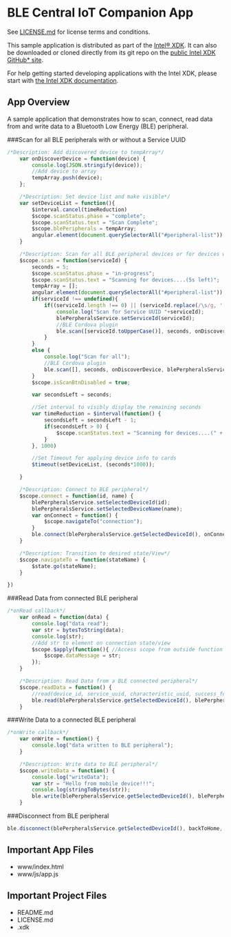 BLE Central IoT Companion App
=============================
See [LICENSE.md](LICENSE.md) for license terms and conditions.

This sample application is distributed as part of the
[Intel® XDK](http://xdk.intel.com). It can also be downloaded
or cloned directly from its git repo on the
[public Intel XDK GitHub\* site](https://github.com/gomobile).

For help getting started developing applications with the
Intel XDK, please start with
[the Intel XDK documentation](https://software.intel.com/en-us/xdk/docs).

App Overview
------------
A sample application that demonstrates how to scan, connect, read data from
and write data to a Bluetooth Low Energy (BLE) peripheral.

###Scan for all BLE peripherals with or without a Service UUID
```javascript
/*Description: Add discovered device to tempArray*/
	var onDiscoverDevice = function(device) {
	    console.log(JSON.stringify(device));
	 	//Add device to array
	 	tempArray.push(device);
	};

	/*Description: Set device list and make visible*/
	var setDeviceList = function(){
		$interval.cancel(timeReduction)
		$scope.scanStatus.phase = "complete";
		$scope.scanStatus.text = "Scan Complete";
		$scope.blePeripherals = tempArray;
		angular.element(document.querySelectorAll("#peripheral-list")).removeClass("hidden");
	}

	/*Description: Scan for all BLE peripheral devices or for devices with a specific service UUID*/
	$scope.scan = function(serviceId) {
		seconds = 5;
		$scope.scanStatus.phase = "in-progress";
		$scope.scanStatus.text = "Scanning for devices....(5s left)";
		tempArray = [];
		angular.element(document.querySelectorAll("#peripheral-list")).addClass("hidden");
		if(serviceId !== undefined){
			if((serviceId.length !== 0) || (serviceId.replace(/\s/g, '').length)) { //Not spaces or empty
				console.log("Scan for Service UUID "+serviceId);
				blePerpheralsService.setServiceId(serviceId);
				//BLE Cordova plugin
				ble.scan([serviceId.toUpperCase()], seconds, onDiscoverDevice, blePerpheralsService.onError);
			}
		}
		else {
			console.log("Scan for all");
			//BLE Cordova plugin
			ble.scan([], seconds, onDiscoverDevice, blePerpheralsService.onError);
		}
		$scope.isScanBtnDisabled = true;

		var secondsLeft = seconds;

		//Set interval to visibly display the remaining seconds
		var timeReduction = $interval(function() {
			secondsLeft = secondsLeft - 1;
			if(secondsLeft > 0) {
				$scope.scanStatus.text = "Scanning for devices....(" + secondsLeft + "s left)";
			}
		}, 1000)

		//Set Timeout for applying device info to cards
		$timeout(setDeviceList, (seconds*1000));

	}

	/*Description: Connect to BLE peripheral*/
	$scope.connect = function(id, name) {
		blePerpheralsService.setSelectedDeviceId(id);
		blePerpheralsService.setSelectedDeviceName(name);
		var onConnect = function() {
			$scope.navigateTo("connection");
		}
		ble.connect(blePerpheralsService.getSelectedDeviceId(), onConnect, blePerpheralsService.onError);
	}

	/*Description: Transition to desired state/View*/
	$scope.navigateTo = function(stateName) {
		$state.go(stateName);
	}

})
```

###Read Data from connected BLE peripheral
```javascript
/*onRead callback*/
	var onRead = function(data) {
		console.log("data read");
        var str = bytesToString(data);
        console.log(str);
        //Add str to element on connection state/view
        $scope.$apply(function(){ //Access scope from outside function
        	$scope.dataMessage = str;
        });
	}

	/*Description: Read Data from a BLE connected peripheral*/
	$scope.readData = function() {
        //read(device_id, service_uuid, characteristic_uuid, success_function, failure_function)
        ble.read(blePerpheralsService.getSelectedDeviceId(), blePerpheralsService.getServiceId(), blePerpheralsService.getCharacteristicId(), onRead, blePerpheralsService.onError);
    }
```
###Write Data to a connected BLE peripheral
```javascript
/*onWrite callback*/
	var onWrite = function() {
	    console.log("data written to BLE peripheral");
	}

    /*Description: Write data to BLE peripheral*/
    $scope.writeData = function() {
        console.log("writeData");
        var str = "Hello from mobile device!!!";
        console.log(stringToBytes(str));
        ble.write(blePerpheralsService.getSelectedDeviceId(), blePerpheralsService.getServiceId(), blePerpheralsService.getCharacteristicId(), stringToBytes(str), onWrite, blePerpheralsService.onError);
    }
```

###Disconnect from BLE peripheral
```javascript
ble.disconnect(blePerpheralsService.getSelectedDeviceId(), backToHome, blePerpheralsService.onError);

```

Important App Files
-------------------
* www/index.html
* www/js/app.js

Important Project Files
-----------------------
* README.md
* LICENSE.md
* <project-name>.xdk
